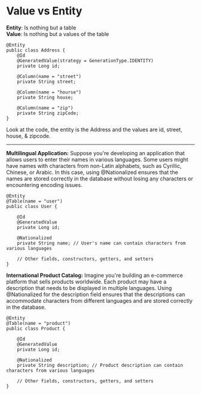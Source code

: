 # Value vs Entity  

**Entity**: Is nothing but a table  
**Value**: Is nothing but a values of the table   

```
@Entity
public class Address {
    @Id
    @GeneratedValue(strategy = GenerationType.IDENTITY)
    private Long id;

    @Column(name = "street")
    private String street;

    @Column(name = "hourse")
    private String house;

    @Column(name = "zip")
    private String zipCode;
}
```
Look at the code, the entity is the Address and the values are id, street, house, & zipcode.

---------------------------------------------------------------------------------------------------------

**Multilingual Application:** Suppose you're developing an application that allows users to enter their names in various languages. Some users might have names with characters from non-Latin alphabets, such as Cyrillic, Chinese, or Arabic. In this case, using @Nationalized ensures that the names are stored correctly in the database without losing any characters or encountering encoding issues.

```
@Entity
@Table(name = "user")
public class User {

    @Id
    @GeneratedValue
    private Long id;

    @Nationalized
    private String name; // User's name can contain characters from various languages
    
    // Other fields, constructors, getters, and setters
}
```
**International Product Catalog:** Imagine you're building an e-commerce platform that sells products worldwide. Each product may have a description that needs to be displayed in multiple languages. Using @Nationalized for the description field ensures that the descriptions can accommodate characters from different languages and are stored correctly in the database.

```
@Entity
@Table(name = "product")
public class Product {

    @Id
    @GeneratedValue
    private Long id;

    @Nationalized
    private String description; // Product description can contain characters from various languages
    
    // Other fields, constructors, getters, and setters
}
```
